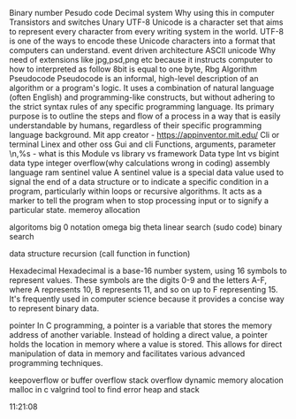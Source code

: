 Binary number
Pesudo code
Decimal system
Why using this in computer 
Transistors and switches
Unary
UTF-8
Unicode is a character set that aims to represent every character from every writing system in the world. UTF-8 is one of the ways to encode these Unicode characters into a format that computers can understand. 
event driven architecture
ASCII
unicode
Why need of extensions like jpg,psd,png etc because it instructs computer to how to interpreted as follow
8bit is equal to one byte,
Rbg
Algorithm
Pseudocode
Pseudocode is an informal, high-level description of an algorithm or a program's logic. It uses a combination of natural language (often English) and programming-like constructs, but without adhering to the strict syntax rules of any specific programming language. Its primary purpose is to outline the steps and flow of a process in a way that is easily understandable by humans, regardless of their specific programming language background.
Mit app creator - https://appinventor.mit.edu/
Cli or terminal
Linex and other oss
Gui and cli
Functions, arguments, parameter
\n,%s - what is this
Module vs library vs framework
Data type
Int vs bigint data type
integer overflow(why calculations wrong in coding)
assembly language
ram
sentinel value
A sentinel value is a special data value used to signal the end of a data structure or to indicate a specific condition in a program, particularly within loops or recursive algorithms. It acts as a marker to tell the program when to stop processing input or to signify a particular state. 
memeroy allocation

algoritoms
big 0 notation
omega
big theta
linear search
(sudo code)
binary search

data structure
recursion (call function in function)

Hexadecimal
Hexadecimal is a base-16 number system, using 16 symbols to represent values. These symbols are the digits 0-9 and the letters A-F, where A represents 10, B represents 11, and so on up to F representing 15. It's frequently used in computer science because it provides a concise way to represent binary data. 

pointer
In C programming, a pointer is a variable that stores the memory address of another variable. Instead of holding a direct value, a pointer holds the location in memory where a value is stored. This allows for direct manipulation of data in memory and facilitates various advanced programming techniques. 

keepoverflow or buffer overflow
stack overflow
dynamic memory alocation
malloc in c
valgrind tool to find error
heap and stack



11:21:08